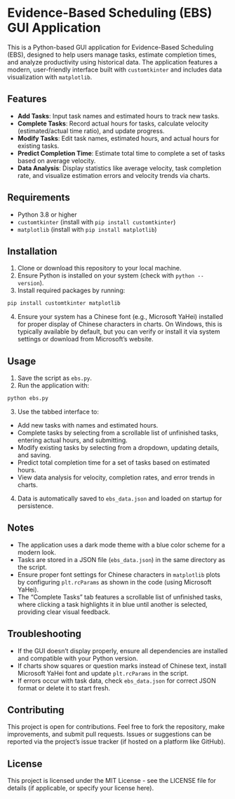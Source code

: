 # Evidence-Based Scheduling (EBS) GUI Application

This is a Python-based GUI application for Evidence-Based Scheduling (EBS), designed to help users manage tasks, estimate completion times, and analyze productivity using historical data. The application features a modern, user-friendly interface built with `customtkinter` and includes data visualization with `matplotlib`.

## Features

- **Add Tasks**: Input task names and estimated hours to track new tasks.
- **Complete Tasks**: Record actual hours for tasks, calculate velocity (estimated/actual time ratio), and update progress.
- **Modify Tasks**: Edit task names, estimated hours, and actual hours for existing tasks.
- **Predict Completion Time**: Estimate total time to complete a set of tasks based on average velocity.
- **Data Analysis**: Display statistics like average velocity, task completion rate, and visualize estimation errors and velocity trends via charts.

## Requirements

- Python 3.8 or higher
- `customtkinter` (install with `pip install customtkinter`)
- `matplotlib` (install with `pip install matplotlib`)

## Installation

1. Clone or download this repository to your local machine.
2. Ensure Python is installed on your system (check with `python --version`).
3. Install required packages by running:
```bash
pip install customtkinter matplotlib
```

4. Ensure your system has a Chinese font (e.g., Microsoft YaHei) installed for proper display of Chinese characters in charts. On Windows, this is typically available by default, but you can verify or install it via system settings or download from Microsoft’s website.

## Usage

1. Save the script as `ebs.py`.
2. Run the application with:

```bash
python ebs.py
```

3. Use the tabbed interface to:
- Add new tasks with names and estimated hours.
- Complete tasks by selecting from a scrollable list of unfinished tasks, entering actual hours, and submitting.
- Modify existing tasks by selecting from a dropdown, updating details, and saving.
- Predict total completion time for a set of tasks based on estimated hours.
- View data analysis for velocity, completion rates, and error trends in charts.
4. Data is automatically saved to `ebs_data.json` and loaded on startup for persistence.

## Notes

- The application uses a dark mode theme with a blue color scheme for a modern look.
- Tasks are stored in a JSON file (`ebs_data.json`) in the same directory as the script.
- Ensure proper font settings for Chinese characters in `matplotlib` plots by configuring `plt.rcParams` as shown in the code (using Microsoft YaHei).
- The “Complete Tasks” tab features a scrollable list of unfinished tasks, where clicking a task highlights it in blue until another is selected, providing clear visual feedback.

## Troubleshooting

- If the GUI doesn’t display properly, ensure all dependencies are installed and compatible with your Python version.
- If charts show squares or question marks instead of Chinese text, install Microsoft YaHei font and update `plt.rcParams` in the script.
- If errors occur with task data, check `ebs_data.json` for correct JSON format or delete it to start fresh.

## Contributing

This project is open for contributions. Feel free to fork the repository, make improvements, and submit pull requests. Issues or suggestions can be reported via the project’s issue tracker (if hosted on a platform like GitHub).

## License

This project is licensed under the MIT License - see the LICENSE file for details (if applicable, or specify your license here).
